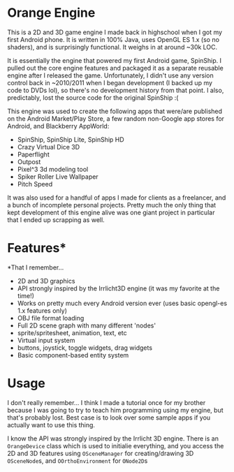 # Orange Engine

This is a 2D and 3D game engine I made back in highschool when I got my first Android phone. It is written in 100% Java, uses OpenGL ES 1.x (so no shaders), and is surprisingly functional. It weighs in at around ~30k LOC.


It is essentially the engine that powered my first Android game, SpinShip. I pulled out the core engine features and packaged it as a separate reusable engine after I released the game. Unfortunately, I didn't use any version control back in ~2010/2011 when I began development (I backed up my code to DVDs lol), so there's no development history from that point. I also, predictably, lost the source code for the original SpinShip :(


This engine was used to create the following apps that were/are published on the Android Market/Play Store, a few random non-Google app stores for Android, and Blackberry AppWorld:

* SpinShip, SpinShip Lite, SpinShip HD
* Crazy Virtual Dice 3D
* Paperflight
* Outpost
* Pixel^3 3d modeling tool
* Spiker Roller Live Wallpaper
* Pitch Speed

It was also used for a handful of apps I made for clients as a freelancer, and a bunch of incomplete personal projects. Pretty much the only thing that kept development of this engine alive was one giant project in particular that I ended up scrapping as well.

# Features\*

\*That I remember...

* 2D and 3D graphics
* API strongly inspired by the Irrlicht3D engine (it was my favorite at the time!)
* Works on pretty much every Android version ever (uses basic opengl-es 1.x features only)
* OBJ file format loading
* Full 2D scene graph with many different 'nodes'
 * sprite/spritesheet, animation, text, etc
* Virtual input system
 * buttons, joystick, toggle widgets, drag widgets
* Basic component-based entity system


# Usage

I don't really remember... I think I made a tutorial once for my brother because I was going to try to teach him programming using my engine, but that's probably lost. Best case is to look over some sample apps if you actually want to use this thing.


I know the API was strongly inspired by the Irrlicht 3D engine. There is an `OrangeDevice` class which is used to initialie everything, and you access the 2D and 3D features using `OSceneManager` for creating/drawing 3D `OSceneNode`s, and `OOrthoEnvironment` for `ONode2D`s
